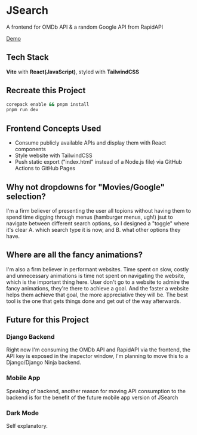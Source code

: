 # JSearch
A frontend for OMDb API & a random Google API from RapidAPI

[Demo](https://lostmypillow.github.io/jsearch-react)


## Tech Stack
**Vite** with **React(JavaScript)**, styled with **TailwindCSS**


## Recreate this Project

```bash
corepack enable && pnpm install
pnpm run dev
```

## Frontend Concepts Used
- Consume publicly available APIs and display them with React components
- Style website with TailwindCSS
- Push static export ("index.html" instead of a Node.js file) via GitHub Actions to GitHub Pages


## Why not dropdowns for "Movies/Google" selection?
I'm a  firm believer of presenting the user all topions without having them to spend time digging through menus (hamburger menus, ugh!) jsut to navigate between different search options, so I designed a "toggle" where it's clear A. which search type it is now, and B. what other options they have.


## Where are all the fancy animations?
I'm also a firm believer in performant websites. Time spent on slow, costly and unnecessary animations is time not spent on navigating the website, which is the important thing here. User don't go to a website to admire the fancy animations, they're there to achieve a goal. And the faster a website helps them achieve that goal, the more appreciative they will be. The best tool is the one that gets things done and get out of the way afterwards.


## Future for this Project

### Django Backend
Right now I'm consuming the OMDb API and RapidAPI via the frontend, the API key is exposed in the inspector window, I'm planning to move this to a Django/Django Ninja backend.

### Mobile App
Speaking of backend, another reason for moving API consumption to the backend is for the benefit of the future mobile app version of JSearch

### Dark Mode
Self explanatory.

